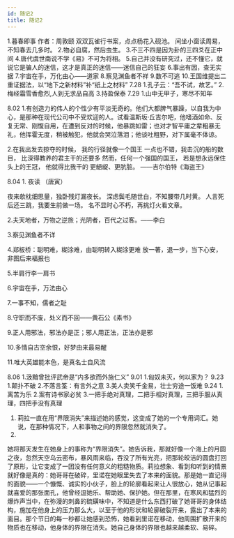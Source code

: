 ```yaml
---
id: 随记2
title: 随记2
---
```


1.暮春即事
作者：周敦颐
双双瓦雀行书案，点点杨花入砚池。
间坐小窗读周易，不知春去几多时。
2.物必自腐，然后虫生。 
3.不三不四是因为卦的三四爻在正中间
4.唐代虞世南说不学《易》不可为将相。
5.自己并没有研究过，还不懂它，就说它是骗人的迷信，这才是真正的迷信——迷信自己的狂妄
6.事出有因，查无实据
7.宇宙在手，万化由心——道家
8.察见渊鱼者不祥
9.数不可逃
10.王国维提出二重证据法，以“地下之新材料”补“纸上之材料”
7.28
1.孔子云：“吾不试，故艺。”
2.梅经霜雪香愈烈,人到无求品自高
3.持盈保泰
7.29
1.山中无甲子，寒尽不知年

8.02
1.有创造力的伟人的个性少有平淡无奇的。他们大都脾气暴躁，以自我为中心，是那种在现代公司中不受欢迎的人。试看温斯坂·丘吉尔吧，他嗜酒如命、反复无常、刚愎自用，在遭到反对的时候，他暴跳如雷；也对才智平庸之辈粗暴无礼，他挥霍无度，稍被触犯，他就会哭泣落泪；他谈吐粗野，对下属毫不体谅。


2.在我出发去掠夺的时候，
我的行径就像一个国王
一点也不错，我击沉的船的数目，
比深得教养的君主干的还要多
然而，任何一个强国的国王，
若是想永远保住头上的王冠，
他就得比我干的
更龉龊、更肮脏。
——吉尔伯特《海盗王》

8.04
	1. 
夜读 （唐寅）  


夜来欹枕细思量，独卧残灯漏夜长。
深虑鬓毛随世白，不知腰带几时黄。
人言死后还三跳，我要生前做一场。
名不显时心不朽，再挑灯火看文章。

2.夫天地者，万物之逆旅；光阴者，百代之过客。——李白

3.察见渊鱼者不详

4.郑板桥：聪明难，糊涂难，由聪明转入糊涂更难
放一著，退一步，当下心安，非图后来福报也

5.半肩行李一肩书

6.宇宙在手，万法由心

7.一事不知，儒者之耻

8.守职而不废，处义而不回——黄石公《素书》

9.正人用邪法，邪法亦是正；邪人用正法，正法亦是邪

10.多情自古空余恨，好梦由来最易醒

11.唯大英雄能本色，是真名士自风流

8.06
1.汲黯曾批评武帝是“内多欲而外施仁义”
9.01
1.匈奴未灭，何以家为？
9.23
1.颠扑不破
2.不落言筌：有言外之意
3.美人卖笑千金易，壮士穷途一饭难
9.24
1.离苦为乐
2.案有诗书家必贫
3.一把手绝对真理，二把手相对真理，三把手服从真理，四把手没有真理


1. 莉拉一直在用“界限消失”来描述她的感觉，这变成了她的一个专用词汇。她说，在那种情况下，人和事物之间的界限忽然就消失了。
2. 
她将那天发生在她身上的事称为“界限消失”。她告诉我，那就好像一个海上的月圆之夜，忽然天空乌云密布，暴风雨来临，吞没了所有光亮，把那轮皎洁的圆盘打回了原形，让它变成了一团没有任何意义的粗糙物质。莉拉想象、看到和听到的情景就好像是真的：她哥哥在破碎，里诺在她眼里失去了本来的面貌。那是她一直记得的面貌——一个慷慨、诚实的小伙子，脸上的轮廓看起来让人很放心，她从记事起就喜爱的那张面孔，他曾经逗她乐、帮助她、保护她。但在那里，在寒风和猛烈的爆炸声当中，在弥漫的刺鼻的硫磺味中，不知道是什么东西打破了她哥哥的身体结构，施加在他身上的压力那么大，以至于他的形状和轮廓破裂开来，露出了本来的面目。那个节日的每一秒都让她感到恐怖，她看到里诺在移动，他周围扩散开来的物质也在移动，他身体的界限在消失。她自己身体的界限也越来越柔软、易碎。

